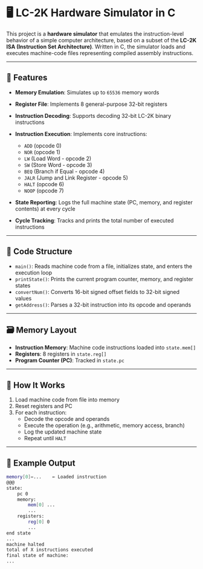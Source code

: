 # 🖥️ LC-2K Hardware Simulator in C

This project is a **hardware simulator** that emulates the instruction-level behavior of a simple computer architecture, based on a subset of the **LC-2K ISA (Instruction Set Architecture)**. Written in C, the simulator loads and executes machine-code files representing compiled assembly instructions.

---

## 🧠 Features

- **Memory Emulation**: Simulates up to `65536` memory words
- **Register File**: Implements 8 general-purpose 32-bit registers
- **Instruction Decoding**: Supports decoding 32-bit LC-2K binary instructions
- **Instruction Execution**: Implements core instructions:
  - `ADD` (opcode 0)
  - `NOR` (opcode 1)
  - `LW`  (Load Word - opcode 2)
  - `SW`  (Store Word - opcode 3)
  - `BEQ` (Branch if Equal - opcode 4)
  - `JALR` (Jump and Link Register - opcode 5)
  - `HALT` (opcode 6)
  - `NOOP` (opcode 7)

- **State Reporting**: Logs the full machine state (PC, memory, and register contents) at every cycle
- **Cycle Tracking**: Tracks and prints the total number of executed instructions

---

## 🧾 Code Structure

- `main()`: Reads machine code from a file, initializes state, and enters the execution loop
- `printState()`: Prints the current program counter, memory, and register states
- `convertNum()`: Converts 16-bit signed offset fields to 32-bit signed values
- `getAddress()`: Parses a 32-bit instruction into its opcode and operands

---

## 🗃️ Memory Layout

- **Instruction Memory**: Machine code instructions loaded into `state.mem[]`
- **Registers**: 8 registers in `state.reg[]`
- **Program Counter (PC)**: Tracked in `state.pc`

---

## 🔧 How It Works

1. Load machine code from file into memory
2. Reset registers and PC
3. For each instruction:
   - Decode the opcode and operands
   - Execute the operation (e.g., arithmetic, memory access, branch)
   - Log the updated machine state
   - Repeat until `HALT`

---

## 🧪 Example Output
```bash
memory[0]=...    ← Loaded instruction
@@@              
state:           
    pc 0         
    memory:      
        mem[0] ... 
        ...
    registers:   
        reg[0] 0  
        ...
end state       
...
machine halted
total of X instructions executed
final state of machine:
...

